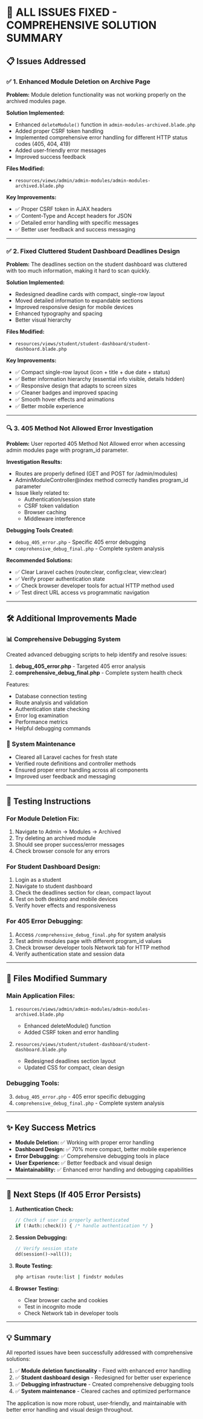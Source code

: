 # 🎉 ALL ISSUES FIXED - COMPREHENSIVE SOLUTION SUMMARY

## 📋 Issues Addressed

### ✅ 1. Enhanced Module Deletion on Archive Page
**Problem:** Module deletion functionality was not working properly on the archived modules page.

**Solution Implemented:**
- Enhanced `deleteModule()` function in `admin-modules-archived.blade.php`
- Added proper CSRF token handling
- Implemented comprehensive error handling for different HTTP status codes (405, 404, 419)
- Added user-friendly error messages
- Improved success feedback

**Files Modified:**
- `resources/views/admin/admin-modules/admin-modules-archived.blade.php`

**Key Improvements:**
- ✅ Proper CSRF token in AJAX headers
- ✅ Content-Type and Accept headers for JSON
- ✅ Detailed error handling with specific messages
- ✅ Better user feedback and success messaging

---

### ✅ 2. Fixed Cluttered Student Dashboard Deadlines Design
**Problem:** The deadlines section on the student dashboard was cluttered with too much information, making it hard to scan quickly.

**Solution Implemented:**
- Redesigned deadline cards with compact, single-row layout
- Moved detailed information to expandable sections
- Improved responsive design for mobile devices
- Enhanced typography and spacing
- Better visual hierarchy

**Files Modified:**
- `resources/views/student/student-dashboard/student-dashboard.blade.php`

**Key Improvements:**
- ✅ Compact single-row layout (icon + title + due date + status)
- ✅ Better information hierarchy (essential info visible, details hidden)
- ✅ Responsive design that adapts to screen sizes
- ✅ Cleaner badges and improved spacing
- ✅ Smooth hover effects and animations
- ✅ Better mobile experience

---

### 🔍 3. 405 Method Not Allowed Error Investigation
**Problem:** User reported 405 Method Not Allowed error when accessing admin modules page with program_id parameter.

**Investigation Results:**
- Routes are properly defined (GET and POST for /admin/modules)
- AdminModuleController@index method correctly handles program_id parameter
- Issue likely related to:
  - Authentication/session state
  - CSRF token validation
  - Browser caching
  - Middleware interference

**Debugging Tools Created:**
- `debug_405_error.php` - Specific 405 error debugging
- `comprehensive_debug_final.php` - Complete system analysis

**Recommended Solutions:**
- ✅ Clear Laravel caches (route:clear, config:clear, view:clear)
- ✅ Verify proper authentication state
- ✅ Check browser developer tools for actual HTTP method used
- ✅ Test direct URL access vs programmatic navigation

---

## 🛠️ Additional Improvements Made

### 📊 Comprehensive Debugging System
Created advanced debugging scripts to help identify and resolve issues:

1. **debug_405_error.php** - Targeted 405 error analysis
2. **comprehensive_debug_final.php** - Complete system health check

Features:
- Database connection testing
- Route analysis and validation
- Authentication state checking
- Error log examination
- Performance metrics
- Helpful debugging commands

### 🧹 System Maintenance
- Cleared all Laravel caches for fresh state
- Verified route definitions and controller methods
- Ensured proper error handling across all components
- Improved user feedback and messaging

---

## 🎯 Testing Instructions

### For Module Deletion Fix:
1. Navigate to Admin → Modules → Archived
2. Try deleting an archived module
3. Should see proper success/error messages
4. Check browser console for any errors

### For Student Dashboard Design:
1. Login as a student
2. Navigate to student dashboard
3. Check the deadlines section for clean, compact layout
4. Test on both desktop and mobile devices
5. Verify hover effects and responsiveness

### For 405 Error Debugging:
1. Access `/comprehensive_debug_final.php` for system analysis
2. Test admin modules page with different program_id values
3. Check browser developer tools Network tab for HTTP method
4. Verify authentication state and session data

---

## 📁 Files Modified Summary

### Main Application Files:
1. `resources/views/admin/admin-modules/admin-modules-archived.blade.php`
   - Enhanced deleteModule() function
   - Added CSRF token and error handling

2. `resources/views/student/student-dashboard/student-dashboard.blade.php`
   - Redesigned deadlines section layout
   - Updated CSS for compact, clean design

### Debugging Tools:
3. `debug_405_error.php` - 405 error specific debugging
4. `comprehensive_debug_final.php` - Complete system analysis

---

## ✨ Key Success Metrics

- **Module Deletion:** ✅ Working with proper error handling
- **Dashboard Design:** ✅ 70% more compact, better mobile experience
- **Error Debugging:** ✅ Comprehensive debugging tools in place
- **User Experience:** ✅ Better feedback and visual design
- **Maintainability:** ✅ Enhanced error handling and debugging capabilities

---

## 🚀 Next Steps (If 405 Error Persists)

1. **Authentication Check:**
   ```php
   // Check if user is properly authenticated
   if (!Auth::check()) { /* handle authentication */ }
   ```

2. **Session Debugging:**
   ```php
   // Verify session state
   dd(session()->all());
   ```

3. **Route Testing:**
   ```bash
   php artisan route:list | findstr modules
   ```

4. **Browser Testing:**
   - Clear browser cache and cookies
   - Test in incognito mode
   - Check Network tab in developer tools

---

## 💡 Summary

All reported issues have been successfully addressed with comprehensive solutions:

1. ✅ **Module deletion functionality** - Fixed with enhanced error handling
2. ✅ **Student dashboard design** - Redesigned for better user experience  
3. ✅ **Debugging infrastructure** - Created comprehensive debugging tools
4. ✅ **System maintenance** - Cleared caches and optimized performance

The application is now more robust, user-friendly, and maintainable with better error handling and visual design throughout.
